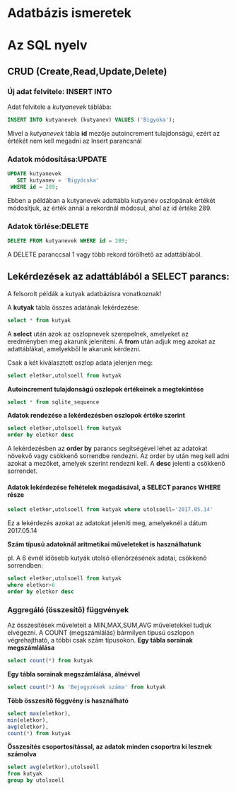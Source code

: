 # Adatbázis ismeretek

# Az SQL nyelv

## CRUD (Create,Read,Update,Delete)

### Új adat felvitele: INSERT INTO
Adat felvitele a *kutyanevek* táblába:
```sql
INSERT INTO kutyanevek (kutyanev) VALUES ('Bigyóka');
```
Mivel a *kutyanevek* tábla **id** mezője autoincrement tulajdonságú, ezért az értékét nem kell megadni az Insert parancsnál

### Adatok módosítása:UPDATE
```sql
UPDATE kutyanevek
   SET kutyanev = 'Bigyócska'
 WHERE id = 289;
```
Ebben a példában a kutyanevek adattábla kutyanév oszlopának értékét módosítjuk, az érték annál a rekordnál módosul, ahol az id értéke 289.

### Adatok törlése:DELETE

```sql
DELETE FROM kutyanevek WHERE id = 289;
```
A DELETE paranccsal 1 vagy több rekord törölhető az adattáblából.       

## Lekérdezések az adattáblából a SELECT parancs:
A felsorolt példák a kutyak adatbázisra vonatkoznak!

A **kutyak** tábla összes adatának lekérdezése:
```sql
select * from kutyak
```
A **select** után azok az oszlopnevek szerepelnek, amelyeket az eredményben meg akarunk jeleníteni. A **from** után adjuk meg azokat az adattáblákat, amelyekből le akarunk kérdezni.

Csak a két kiválasztott oszlop adata jelenjen meg:
```sql
select eletkor,utolsoell from kutyak
```
**Autoincrement tulajdonságú oszlopok értékeinek a megtekintése**
```sql
select * from sqlite_sequence
```
**Adatok rendezése a lekérdezésben oszlopok értéke szerint**
```sql
select eletkor,utolsoell from kutyak
order by eletkor desc
```
A lekérdezésben az **order by** parancs segítségével lehet az adatokat növekvő vagy csökkenő sorrendbe rendezni. Az order by után meg kell adni azokat a mezőket, amelyek szerint rendezni kell. A **desc** jelenti a csökkenő sorrendet.

#### Adatok lekérdezése feltételek megadásával, a SELECT parancs WHERE része

```sql
select eletkor,utolsoell from kutyak where utolsoell='2017.05.14'
```
Ez a lekérdezés azokat az adatokat jeleníti meg, amelyeknél a dátum 2017.05.14

**Szám típusú adatoknál aritmetikai műveleteket is használhatunk**

pl. A 6 évnél idősebb kutyák utolsó ellenőrzésének adatai, csökkenő sorrendben:
```sql
select eletkor,utolsoell from kutyak
where eletkor>6
order by eletkor desc
```
### Aggregáló (összesítő) függvények
Az összesítések műveleteit a MIN,MAX,SUM,AVG műveletekkel tudjuk elvégezni. A COUNT (megszámlálás) bármilyen típusú oszlopon végrehajtható, a többi csak szám típusokon.
**Egy tábla sorainak megszámlálása**
```sql
select count(*) from kutyak
```

**Egy tábla sorainak megszámlálása, álnévvel**
```sql
select count(*) As 'Bejegyzések száma' from kutyak
```
**Több összesítő föggvény is használható**
```sql
select max(eletkor),
min(eletkor),
avg(eletkor),
count(*) from kutyak
```
**Összesítés csoportosítással, az adatok minden csoportra ki lesznek számolva**

```sql
select avg(eletkor),utolsoell
from kutyak
group by utolsoell
```
